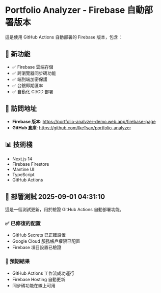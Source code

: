 # Portfolio Analyzer - Firebase 自動部署版本

這是使用 GitHub Actions 自動部署的 Firebase 版本，包含：

## 🚀 新功能
- ✅ Firebase 雲端存儲
- ✅ 跨瀏覽器同步碼功能  
- ✅ 端到端加密保護
- ✅ 台銀即期匯率
- ✅ 自動化 CI/CD 部署

## 🔗 訪問地址
- **Firebase 版本**: https://portfolio-analyzer-demo.web.app/firebase-page
- **GitHub 倉庫**: https://github.com/IkeTsao/portfolio-analyzer

## 📊 技術棧
- Next.js 14
- Firebase Firestore
- Mantine UI
- TypeScript
- GitHub Actions


## 🔄 部署測試 2025-09-01 04:31:10

這是一個測試更新，用於驗證 GitHub Actions 自動部署功能。

### ✅ 已修復的配置
- GitHub Secrets 已正確設置
- Google Cloud 服務帳戶權限已配置
- Firebase 項目設置已驗證

### 🎯 預期結果
- GitHub Actions 工作流成功運行
- Firebase Hosting 自動更新
- 同步碼功能在線上可用

